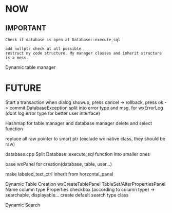# NOW

## IMPORTANT
    Check if database is open at Database::execute_sql

    add nullptr check at all possible
    restruct my code structure. My manager classes and inherit structure is a mess.
Dynamic table manager

# FUTURE
Start a transaction when dialog showup, press cancel -> rollback, press ok -> commit
DatabaseException split into error type and msg, for wxErrorLog (dont log error type for better user interface)

Hashmap for table manager and database manager delete and select function

replace all raw pointer to smart ptr (exclude wx native class, they should be raw)

database.cpp
    Split Database::execute_sql function into smaller ones

base wxPanel for creation(database, table, user...)

make labeled_text_ctrl inherit from horzontal_panel

Dynamic Table Creation
    wxCreateTablePanel
    TableSet/AlterPropertiesPanel
        Name
        column type
        Properties checkbox (according to column type) -> searchable, displayable...
        create default search type class

Dynamic Search
